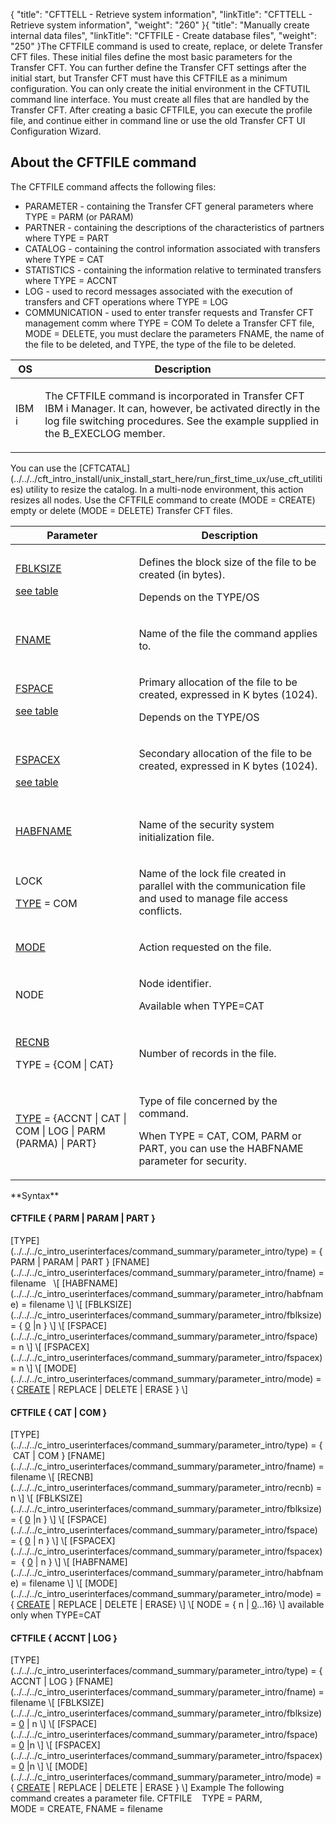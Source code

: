 {
    "title": "CFTTELL - Retrieve system information",
    "linkTitle": "CFTTELL - Retrieve system information",
    "weight": "260"
}{
"title": "Manually create internal data files",
"linkTitle": "CFTFILE - Create database files",
"weight": "250"
}The CFTFILE command is used to create, replace, or delete Transfer CFT
files. These initial files define the most basic parameters for the Transfer
CFT. You can further define the Transfer CFT settings after the initial
start, but Transfer CFT must have this CFTFILE as a minimum
configuration.
You can only create the initial environment in the CFTUTIL command line
interface. You must create all files that are handled by the Transfer
CFT. After creating a basic CFTFILE, you can execute the profile
file, and continue either in command line or use the old Transfer CFT UI Configuration
Wizard.
## About the CFTFILE command
The CFTFILE command affects the following files:
- PARAMETER - containing
the Transfer CFT general parameters where TYPE = PARM (or PARAM)
- PARTNER - containing
the descriptions of the characteristics of partners where TYPE = PART
- CATALOG - containing
the control information associated with transfers where TYPE = CAT
- STATISTICS - containing
the information relative to terminated transfers where TYPE = ACCNT
- LOG - used to record
messages associated with the execution of transfers and CFT operations
where TYPE = LOG
- COMMUNICATION -
used to enter transfer requests and Transfer CFT management comm where
TYPE = COM
To delete a Transfer CFT file, MODE = DELETE, you must declare the parameters
FNAME, the name of the file
to be deleted, and TYPE, the
type of the file to be deleted.

<table>
   <thead>
      <tr>
<th class="TableStyle-SynchTableStyle_interop-HeadE-Column1-Header1">OS         </th>
<th class="TableStyle-SynchTableStyle_interop-HeadD-Column1-Header1">Description         </th>
      </tr>
   </thead>
   <tbody>
      <tr>
         <td><p>IBM i</p>         </td>
         <td><p>The CFTFILE command is incorporated in Transfer CFT IBM i
Manager. It can, however, be activated directly in the log file switching
procedures. See the example supplied in the B_EXECLOG member.</p>         </td>
      </tr>
   </tbody>
</table>

You can use the \[CFTCATAL\](../../../cft\_intro\_install/unix\_install\_start\_here/run\_first\_time\_ux/use\_cft\_utilities) utility to resize the catalog. In a multi-node environment, this action resizes all nodes.
Use the CFTFILE command to create (MODE = CREATE) empty or delete (MODE
= DELETE) Transfer CFT files.

<table>
         
         
         
   
   <thead>
      <tr>
<th class="TableStyle-SynchTableStyle_interop-HeadE-Column1-Header1">Parameter         </th>
<th class="TableStyle-SynchTableStyle_interop-HeadD-Column1-Header1">Description         </th>
      </tr>
   </thead>
   <tbody>
      <tr>
         <td><p><a href="">FBLKSIZE</a></p>
<p><a href="">see table</a></p>         </td>
         <td><p>Defines the block size of the file to be created (in bytes).</p>
<p>Depends on the TYPE/OS</p>         </td>
      </tr>
      <tr>
         <td><p><a href="">FNAME</a> </p>         </td>
         <td><p>Name of the file the command applies to.</p>         </td>
      </tr>
      <tr>
         <td><p><a href="">FSPACE</a></p>
<p><a href="">see
table</a></p>         </td>
         <td><p>Primary allocation of the file to be created, expressed
in K bytes (1024).</p>
<p>Depends on the TYPE/OS</p>         </td>
      </tr>
      <tr>
         <td><p><a href="">FSPACEX</a></p>
<p><a href="">see table</a></p>         </td>
         <td><p>Secondary allocation of the file to be created, expressed
in K bytes (1024).</p>
<p> </p>         </td>
      </tr>
      <tr>
         <td><p><a href="">HABFNAME</a></p>         </td>
         <td><p>Name of the security system initialization file.</p>         </td>
      </tr>
      <tr>
         <td><p>LOCK</p>
<p><a href="">TYPE</a>
= COM</p>         </td>
         <td><p>Name of the lock file created in parallel with the communication
file and used to manage file access conflicts.</p>         </td>
      </tr>
      <tr>
         <td><p><a href="">MODE</a></p>         </td>
         <td><p>Action requested on the file.</p>         </td>
      </tr>
      <tr>
         <td><p>NODE</p>         </td>
         <td><p>Node identifier.</p>
<p>Available when TYPE=CAT</p>         </td>
      </tr>
      <tr>
         <td><p><a href="">RECNB</a> </p>
<p>TYPE = {COM | CAT}</p>         </td>
         <td><p>Number of records in the file.</p>         </td>
      </tr>
      <tr>
         <td><p><a href="">TYPE</a> =
{ACCNT | CAT | COM | LOG | PARM (PARMA) | PART}</p>         </td>
         <td><p>Type of file concerned by the command.</p>
<p>When TYPE = CAT, COM, PARM or PART, you can use the HABFNAME
parameter for security.</p>         </td>
      </tr>
   </tbody>
</table>

\*\*Syntax\*\*
#### CFTFILE { PARM | PARAM | PART }
\[TYPE\](../../../c\_intro\_userinterfaces/command\_summary/parameter\_intro/type)
= { PARM | PARAM | PART }
\[FNAME\](../../../c\_intro\_userinterfaces/command\_summary/parameter\_intro/fname)
= filename  
\\\[ \[HABFNAME\](../../../c\_intro\_userinterfaces/command\_summary/parameter\_intro/habfname)
= filename \\\]
\\\[ \[FBLKSIZE\](../../../c\_intro\_userinterfaces/command\_summary/parameter\_intro/fblksize)
= { <span style="text-decoration: underline;">0</span>
|n } \\\]
\\\[ \[FSPACE\](../../../c\_intro\_userinterfaces/command\_summary/parameter\_intro/fspace)
= n \\\]
\\\[ \[FSPACEX\](../../../c\_intro\_userinterfaces/command\_summary/parameter\_intro/fspacex)
= n \\\]
\\\[ \[MODE\](../../../c\_intro\_userinterfaces/command\_summary/parameter\_intro/mode)
= { <span style="text-decoration: underline;">CREATE</span>
| REPLACE | DELETE | ERASE } \\\]
 
#### CFTFILE { CAT | COM }
\[TYPE\](../../../c\_intro\_userinterfaces/command\_summary/parameter\_intro/type)
= {  CAT
| COM }
\[FNAME\](../../../c\_intro\_userinterfaces/command\_summary/parameter\_intro/fname)
= filename
\\\[ \[RECNB\](../../../c\_intro\_userinterfaces/command\_summary/parameter\_intro/recnb)
= n \\\]
\\\[ \[FBLKSIZE\](../../../c\_intro\_userinterfaces/command\_summary/parameter\_intro/fblksize)
= { <span style="text-decoration: underline;">0</span>
|n } \\\]
\\\[ \[FSPACE\](../../../c\_intro\_userinterfaces/command\_summary/parameter\_intro/fspace)
= { <span style="text-decoration: underline;">0</span>
| n } \\\]
\\\[ \[FSPACEX\](../../../c\_intro\_userinterfaces/command\_summary/parameter\_intro/fspacex)
=  { <span style="text-decoration: underline;">0</span>
| n } \\\]
\\\[ \[HABFNAME\](../../../c\_intro\_userinterfaces/command\_summary/parameter\_intro/habfname)
= filename \\\]
\\\[ \[MODE\](../../../c\_intro\_userinterfaces/command\_summary/parameter\_intro/mode)
= { <span style="text-decoration: underline;">CREATE</span>
| REPLACE | DELETE | ERASE} \\\]
\\\[ NODE = { n | <u>0</u>...16} \\\] available only when TYPE=CAT
 
#### CFTFILE { ACCNT | LOG }
\[TYPE\](../../../c\_intro\_userinterfaces/command\_summary/parameter\_intro/type)
= { ACCNT | LOG }
\[FNAME\](../../../c\_intro\_userinterfaces/command\_summary/parameter\_intro/fname)
= filename
\\\[ \[FBLKSIZE\](../../../c\_intro\_userinterfaces/command\_summary/parameter\_intro/fblksize)
= <span style="text-decoration: underline;">0</span>
| n \\\]
\\\[ \[FSPACE\](../../../c\_intro\_userinterfaces/command\_summary/parameter\_intro/fspace)
= <span style="text-decoration: underline;">0</span>
|n \\\]
\\\[ \[FSPACEX\](../../../c\_intro\_userinterfaces/command\_summary/parameter\_intro/fspacex)
= <span style="text-decoration: underline;">0</span>
|n \\\]
\\\[ \[MODE\](../../../c\_intro\_userinterfaces/command\_summary/parameter\_intro/mode)
= { <span style="text-decoration: underline;">CREATE</span>
| REPLACE | DELETE | ERASE } \\\]
Example
The following command creates a parameter file.
CFTFILE    TYPE
= PARM,
MODE = CREATE,
FNAME = filename
